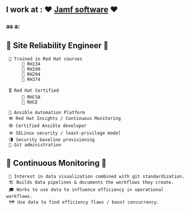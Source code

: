 ## I work at : ❤️ [Jamf software](https://jamf.com) ❤️ 

###  as a:

## 🔧 **Site Reliability Engineer** 🔧
     🏢 Trained in Red Hat courses
          🔖 RH134
          🔖 RH199
          🔖 RH294
          🔖 RH374
          
     🎖️ Red Hat Certified
          🧧 RHCSA
          🧧 RHCE
          
     🗼 Ansible Automation Platform
     🪗 Red Hat Insights / Continuous Monitoring 
     🕸️ Certified Ansible developer
     🪖 SELinux security / least-privilege model
     🌗 Security baseline provisioning
     🚿 Git administration
     
## 🔭 Continuous Monitoring 🔭
     🧵 Interest in data visualization combined with git standardization.
     🏗️ Builds data pipelines & documents the workflows they create. 
     🎓 Works to use data to influence efficiency in operational workflows. 
     🗺️ Use data to find efficiency flaws / boost concurrency.
